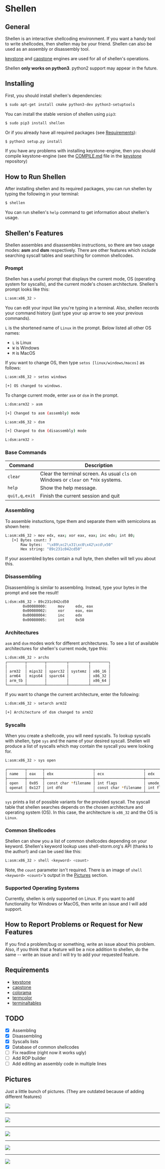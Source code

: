 # Shellen

## General
Shellen is an interactive shellcoding environment. If you want a handy tool to write shellcodes, then shellen may be your friend. Shellen can also be used as an assembly or disassembly tool.

[keystone](https://github.com/keystone-engine/keystone) and [capstone](https://github.com/aquynh/capstone) engines are used for all of shellen's operations.

Shellen **only works on python3**. python2 support may appear in the future.

## Installing
First, you should install shellen's dependencies:
```sh
$ sudo apt-get install cmake python3-dev python3-setuptools
```

You can install the stable version of shellen using ```pip3```:
```sh
$ sudo pip3 install shellen
```

Or if you already have all required packages (see [Requirements](#requirements)):
```sh
$ python3 setup.py install
```

If you have any problems with installing keystone-engine, then you should compile keystone-engine (see the [COMPILE.md](https://github.com/keystone-engine/keystone/blob/master/docs/COMPILE.md) file in the [keystone](https://github.com/keystone-engine/keystone) repository)

## How to Run Shellen
After installing shellen and its required packages, you can run shellen by typing the following in your terminal:
```sh
$ shellen
```
You can run shellen's ```help``` command to get information about shellen's usage.

## Shellen's Features
Shellen assembles and disassembles instructions, so there are two usage modes: **asm** and **dsm** respectively. There are other features which include searching syscall tables and searching for common shellcodes.

### Prompt
Shellen has a useful prompt that displays the current mode, OS (operating system for syscalls), and the current mode's chosen architecture. Shellen's prompt looks like this:
```sh
L:asm:x86_32 >
```
You can edit your input like you're typing in a terminal. Also, shellen records your command history (just type your up arrow to see your previous commands).

```L``` is the shortened name of ```Linux``` in the prompt. Below listed all other OS names:
- ```L``` is Linux
- ```W``` is Windows
- ```M``` is MacOS

If you want to change OS, then type ```setos [linux/windows/macos]``` as follows:
```sh
L:asm:x86_32 > setos windows

[+] OS changed to windows.
```


To change current mode, enter ```asm``` or ```dsm``` in the prompt.
```sh
L:dsm:arm32 > asm

[+] Changed to asm (assembly) mode

L:asm:x86_32 > dsm

[+] Changed to dsm (disassembly) mode

L:dsm:arm32 > 
```

### Base Commands
Command | Description
------- | -----------
```clear``` | Clear the terminal screen. As usual ```cls``` on Windows or ```clear``` on *nix systems.
```help``` | Show the help message.
```quit,q,exit``` | Finish the current session and quit

### Assembling
To assemble instuctions, type them and separate them with semicolons as shown here:
```sh
L:asm:x86_32 > mov edx, eax; xor eax, eax; inc edx; int 80;
   [+] Bytes count: 7
       Raw bytes:  "\x89\xc2\x31\xc0\x42\xcd\x50"
       Hex string: "89c231c042cd50"
```
If your assembled bytes contain a null byte, then shellen will tell you about this.

### Disassembling
Disassembling is similar to assembling. Instead, type your bytes in the prompt and see the result!
```sh
L:dsm:x86_32 > 89c231c042cd50
        0x00080000:     mov     edx, eax
        0x00080002:     xor     eax, eax
        0x00080004:     inc     edx
        0x00080005:     int     0x50
```

### Architectures
```asm``` and ```dsm``` modes work for different architectures. To see a list of available architectures for shellen's current mode, type this:
```sh
L:dsm:x86_32 > archs
┌────────┬────────┬─────────┬─────────┬────────┐
│        │        │         │         │        │
│ arm32  │ mips32 │ sparc32 │ systemz │ x86_16 │
│ arm64  │ mips64 │ sparc64 │         │ x86_32 │
│ arm_tb │        │         │         │ x86_64 │
└────────┴────────┴─────────┴─────────┴────────┘
```

If you want to change the current architecture, enter the following:
```sh
L:dsm:x86_32 > setarch arm32

[+] Architecture of dsm changed to arm32
```

### Syscalls
When you create a shellcode, you will need syscalls. To lookup syscalls with shellen, type ```sys```  and the name of your desired syscall. Shellen will produce a list of syscalls which may contain the syscall you were looking for.
```sh
L:asm:x86_32 > sys open

┌────────┬───────┬──────────────────────┬──────────────────────┬──────────────┬──────────────┐
│ name   │ eax   │ ebx                  │ ecx                  │ edx          │ esi          │
├────────┼───────┼──────────────────────┼──────────────────────┼──────────────┼──────────────┤
│ open   │ 0x05  │ const char *filename │ int flags            │ umode_t mode │ -            │
│ openat │ 0x127 │ int dfd              │ const char *filename │ int flags    │ umode_t mode │
└────────┴───────┴──────────────────────┴──────────────────────┴──────────────┴──────────────┘
```
``sys`` prints a list of possible variants for the provided syscall. The syscall table that shellen searches depends on the chosen architecture and operating system (OS). In this case, the architecture is ```x86_32``` and the OS is ```Linux```.


### Common Shellcodes
Shellen can show you a list of common shellcodes depending on your keyword. Shellen's keyword lookup uses shell-storm.org's API (thanks to the author!) and can be used like this:
```sh
L:asm:x86_32 > shell <keyword> <count>
```
Note, the ```count``` parameter isn't required. There is an image of ``shell <keyword> <count>``'s output in the [Pictures](#pictures) section.

### Supported Operating Systems
Currently, shellen is only supported on Linux. If you want to add functionality for Windows or MacOS, then write an issue and I will add support.

## How to Report Problems or Request for New Features
If you find a problem/bug or something, write an issue about this problem. Also, if you think that a feature will be a nice addition to shellen, do the same -- write an issue and I will try to add your requested feature.


## Requirements
- [keystone](https://github.com/keystone-engine/keystone)
- [capstone](https://github.com/aquynh/capstone)
- [colorama](https://github.com/tartley/colorama)
- [termcolor](https://pypi.python.org/pypi/termcolor)
- [terminaltables](https://github.com/Robpol86/terminaltables)

## TODO
- [x] Assembling
- [x] Disassembling
- [x] Syscalls lists
- [x] Database of common shellcodes
- [ ] Fix readline (right now it works ugly)
- [ ] Add ROP builder
- [ ] Add editing an assembly code in multiple lines

## Pictures
Just a little bunch of pictures. (They are outdated because of adding different features)

<p align="left">
  <img src="screens/help.png">
</p>
<hr>

<p align="left">
  <img src="screens/use.png">
</p>
<hr>

<p align="left">
  <img src="screens/syscalls.png">
</p>
<hr>

<p align="left">
  <img src="screens/shell.png">
</p>
<hr>

<p align="left">
  <img src="screens/tables.png">
</p>

